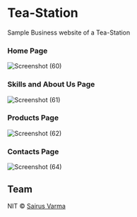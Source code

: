# Tea-Station
Sample Business website of a Tea-Station


### Home Page

![Screenshot (60)](https://github.com/SAIRUSVARMA/Tea-Station/assets/32862374/05cc6071-8e8e-4154-9b9a-54f3e8ea6ccc)


### Skills and About Us Page

![Screenshot (61)](https://github.com/SAIRUSVARMA/Tea-Station/assets/32862374/95b1464e-5639-419d-9bd0-ae8a955aeb5a)


### Products Page

![Screenshot (62)](https://github.com/SAIRUSVARMA/Tea-Station/assets/32862374/61aa8ebe-cdd3-43a9-9f6e-0f0b237d78b6)


### Contacts Page

![Screenshot (64)](https://github.com/SAIRUSVARMA/Tea-Station/assets/32862374/cb5017b9-c5ba-4700-b56f-361799b7d9eb)


## Team
NIT © [Sairus Varma ](https://github.com/SAIRUSVARMA)
